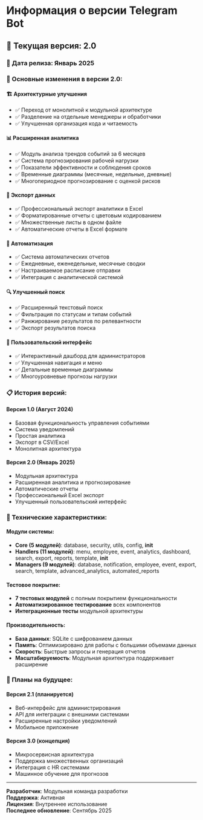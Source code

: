 # Информация о версии Telegram Bot

## 🎯 Текущая версия: 2.0

### 📅 Дата релиза: Январь 2025

### 🚀 Основные изменения в версии 2.0:

#### 🏗️ Архитектурные улучшения
- ✅ Переход от монолитной к модульной архитектуре
- ✅ Разделение на отдельные менеджеры и обработчики
- ✅ Улучшенная организация кода и читаемость

#### 📊 Расширенная аналитика
- ✅ Модуль анализа трендов событий за 6 месяцев
- ✅ Система прогнозирования рабочей нагрузки
- ✅ Показатели эффективности и соблюдения сроков
- ✅ Временные диаграммы (месячные, недельные, дневные)
- ✅ Многопериодное прогнозирование с оценкой рисков

#### 📄 Экспорт данных
- ✅ Профессиональный экспорт аналитики в Excel
- ✅ Форматированные отчеты с цветовым кодированием
- ✅ Множественные листы в одном файле
- ✅ Автоматические отчеты в Excel формате

#### 🤖 Автоматизация
- ✅ Система автоматических отчетов
- ✅ Ежедневные, еженедельные, месячные сводки
- ✅ Настраиваемое расписание отправки
- ✅ Интеграция с аналитической системой

#### 🔍 Улучшенный поиск
- ✅ Расширенный текстовый поиск
- ✅ Фильтрация по статусам и типам событий
- ✅ Ранжирование результатов по релевантности
- ✅ Экспорт результатов поиска

#### 📱 Пользовательский интерфейс
- ✅ Интерактивный дашборд для администраторов
- ✅ Улучшенная навигация и меню
- ✅ Детальные временные диаграммы
- ✅ Многоуровневые прогнозы нагрузки

### 📋 История версий:

#### Версия 1.0 (Август 2024)
- Базовая функциональность управления событиями
- Система уведомлений
- Простая аналитика
- Экспорт в CSV/Excel
- Монолитная архитектура

#### Версия 2.0 (Январь 2025)
- Модульная архитектура
- Расширенная аналитика и прогнозирование
- Автоматические отчеты
- Профессиональный Excel экспорт
- Улучшенный пользовательский интерфейс

### 🔧 Технические характеристики:

#### Модули системы:
- **Core (5 модулей)**: database, security, utils, config, __init__
- **Handlers (11 модулей)**: menu, employee, event, analytics, dashboard, search, export, reports, template, __init__
- **Managers (9 модулей)**: database, notification, employee, event, export, search, template, advanced_analytics, automated_reports

#### Тестовое покрытие:
- **7 тестовых модулей** с полным покрытием функциональности
- **Автоматизированное тестирование** всех компонентов
- **Интеграционные тесты** модульной архитектуры

#### Производительность:
- **База данных**: SQLite с шифрованием данных
- **Память**: Оптимизировано для работы с большими объемами данных
- **Скорость**: Быстрые запросы и генерация отчетов
- **Масштабируемость**: Модульная архитектура поддерживает расширение

### 🎯 Планы на будущее:

#### Версия 2.1 (планируется)
- Веб-интерфейс для администрирования
- API для интеграции с внешними системами
- Расширенные настройки уведомлений
- Мобильное приложение

#### Версия 3.0 (концепция)
- Микросервисная архитектура
- Поддержка множественных организаций
- Интеграция с HR системами
- Машинное обучение для прогнозов

---

**Разработчик**: Модульная команда разработки  
**Поддержка**: Активная  
**Лицензия**: Внутреннее использование  
**Последнее обновление**: Сентябрь 2025
